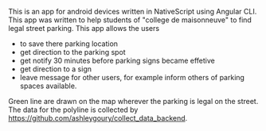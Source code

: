 This is an app for android devices written in NativeScript using Angular CLI. This app was written to help students of "college de maisonneuve" to find legal street parking. This app allows the users

- to save there parking location
- get direction to the parking spot
- get notify 30 minutes before parking signs became effetive
- get direction to a sign
- leave message for other users, for example inform others of parking spaces available.

Green line are drawn on the map wherever the parking is legal on the street. The data for the polyline is collected by https://github.com/ashleygoury/collect_data_backend.
